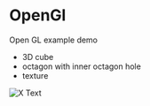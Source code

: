 
# OpenGl

Open GL example demo

- 3D cube
- octagon with inner octagon hole
- texture

![X Text](https://github.com/xvadsan/openGl/blob/master/gifka.gif)
